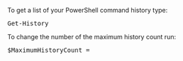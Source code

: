 To get a list of your PowerShell command history type:

<pre>
Get-History
</pre>

To change the number of the maximum history count run:

<pre>
$MaximumHistoryCount = <desired number>
</pre>
